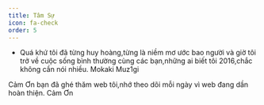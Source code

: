 ```yaml
---
title: Tâm Sự
icon: fa-check
order: 5
---
```


- Quá khứ tôi đã từng huy hoàng,từng là niềm mơ ước bao người và giờ tôi trở về cuộc sống bình thường cùng các bạn,những ai biết tôi 2016,chắc không cần nói nhiều. Mokaki Muz1gi

Cảm Ơn bạn đã ghé thăm web tôi,nhớ theo dõi mỗi ngày vì web đang dần hoàn thiện. Cảm Ơn
